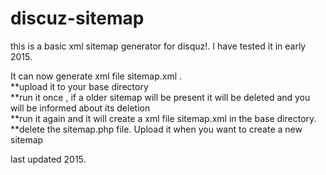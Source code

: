 # discuz-sitemap <br />
this is a basic xml sitemap generator for disquz!. I have tested it in early 2015. <br />

It can now generate xml file sitemap.xml . <br />
**upload it to your base directory <br />
**run it once , if a older sitemap will be present it will be deleted and you will be informed about its deletion <br />
**run it again and it will create a xml file sitemap.xml in the base directory. <br />
**delete the sitemap.php file. Upload it when you want to create a new sitemap <br />

last updated 2015.
